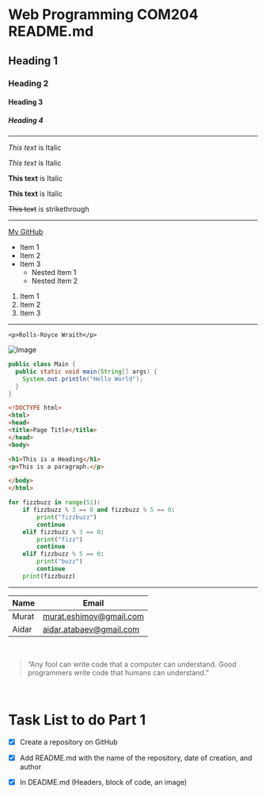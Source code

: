 # Web Programming COM204 README.md

<!-- Heading -->
## Heading 1
### Heading 2
#### Heading 3
##### Heading 4

---

<!--Italic-->
*This text* is Italic

_This text_ is Italic

<!--Strong-->
**This text** is Italic

__This text__ is Italic

<!--Strikethrough-->
~~This text~~ is strikethrough

<!-- Horizontal rule-->
---


<!--Links-->
[My GitHub](https://github.com/murateshimov/web-programming)

<!--UL-->
* Item 1
* Item 2
* Item 3
    * Nested Item 1
    * Nested Item 2

<!--OL-->
1. Item 1
1. Item 2
1. Item 3
---


<!--Inline block of code-->
`<p>Rolls-Royce Wraith</p>`

<!-- Image -->
![Image](https://cdn.wallpapersafari.com/77/33/AU6aGK.jpg)

<!-- GitHub markdown -->

<!-- Code blocks -->
```java
public class Main {
  public static void main(String[] args) {
    System.out.println("Hello World");
  }
}
```
```HTML
<!DOCTYPE html>
<html>
<head>
<title>Page Title</title>
</head>
<body>

<h1>This is a Heading</h1>
<p>This is a paragraph.</p>

</body>
</html>
```
```python
for fizzbuzz in range(51):
    if fizzbuzz % 3 == 0 and fizzbuzz % 5 == 0:
        print("fizzbuzz")
        continue
    elif fizzbuzz % 3 == 0:
        print("fizz")
        continue
    elif fizzbuzz % 5 == 0:
        print("buzz")
        continue
    print(fizzbuzz)
```
---
<!-- Tables -->
| Name        | Email                          |
| ----------- | ------------------------------ |
| Murat       | murat.eshimov@gmail.com        |
| Aidar       | aidar.atabaev@gmail.com        |
<br>

<!-- Blockqoute-->
> “Any fool can write code that a computer can understand. Good programmers write code that humans can understand.”

<br>

<!-- Task LIst -->
# Task List to do Part 1
* [x] Create a repository on GitHub
* [x] Add README.md with the name of the repository, date of creation, and author
* [x] In DEADME.md (Headers, block of code, an image)


